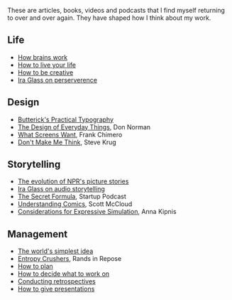 These are articles, books, videos and podcasts that I find myself returning to over and over again. They have shaped how I think about my work.

## Life

- [How brains work](https://www.amazon.co.uk/Master-His-Emissary-Divided-Western/dp/0300188374?ie=UTF8&qid=1434306773&ref_=sr_1_1&s=books&sr=1-1)
- [How to live your life](https://www.youtube.com/watch?v=yoEezZD71sc)
- [How to be creative](https://www.ted.com/talks/elizabeth_gilbert_on_genius?language=en)
- [Ira Glass on perserverence](https://vimeo.com/85040589)

## Design
- [Butterick's Practical Typography](http://practicaltypography.com)
- [The Design of Everyday Things](http://www.amazon.com/Design-Everyday-Things-Revised-Expanded/dp/0465050654/ref=sr_1_1?s=books&ie=UTF8&qid=1453827743&sr=1-1&keywords=don+norman+the+design+of+everyday+things), Don Norman
- [What Screens Want](http://www.frankchimero.com/writing/what-screens-want/), Frank Chimero
- [Don't Make Me Think](http://www.amazon.com/Dont-Make-Think-Revisited-Usability/dp/0321965515/ref=sr_1_1?s=books&ie=UTF8&qid=1453827919&sr=1-1&keywords=don%27t+make+me+think), Steve Krug

## Storytelling

- [The evolution of NPR's picture stories](https://source.opennews.org/en-US/learning/evolution-nprs-picture-stories/)
- [Ira Glass on audio storytelling](https://youtube.com/watch?v=loxJ3FtCJJA)
- [The Secret Formula](https://gimletmedia.com/episode/16-the-secret-formula/), Startup Podcast 
- [Understanding Comics](http://www.amazon.com/Understanding-Comics-Invisible-Scott-McCloud/dp/006097625X/ref=sr_1_1?s=books&ie=UTF8&qid=1453827847&sr=1-1&keywords=scott+mccloud+understanding+comics), Scott McCloud
- [Considerations for Expressive Simulation](https://vimeo.com/149287018), Anna Kipnis

## Management

- [The world's simplest idea](https://www.ted.com/talks/simon_sinek_how_great_leaders_inspire_action/transcript?language=en)
- [Entropy Crushers](http://randsinrepose.com/archives/entropy-crushers/), Rands in Repose
- [How to plan](https://lengstorf.com/effective-project-planning/)
- [How to decide what to work on](http://jvns.ca/blog/2016/08/16/how-do-you-work-on-something-important/)
- [Conducting retrospectives](http://happyhacks.tumblr.com/post/116464561825/conduct-regular-retrospectives)
- [How to give presentations](https://www.ted.com/talks/nancy_duarte_the_secret_structure_of_great_talks)